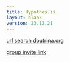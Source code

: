 ```yaml
---
title: Hypothes.is
layout: blank
version: 23.12.21
---
```


[url search doutrina.org](https://hypothes.is/search?q=url:https://doutrina.org/*)

[group invite link](https://hypothes.is/groups/jegw6Wwg/doutrina-org)

